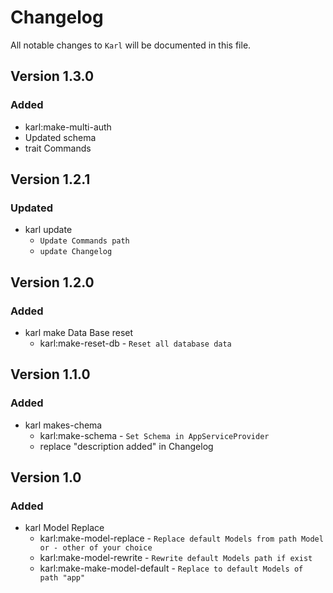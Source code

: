 # Changelog

All notable changes to `Karl` will be documented in this file.

## Version 1.3.0

### Added
-   karl:make-multi-auth
-   Updated schema
-   trait Commands

## Version 1.2.1

### Updated
- karl update
    - `Update Commands path`
    - `update Changelog`

## Version 1.2.0

### Added
- karl make Data Base reset
    - karl:make-reset-db - `Reset all database data`

## Version 1.1.0

### Added
- karl makes-chema
    - karl:make-schema - `Set Schema in AppServiceProvider`
    - replace "description added" in Changelog

## Version 1.0

### Added
- karl Model Replace
    - karl:make-model-replace - `Replace default Models from path Model or - other of your choice`
    - karl:make-model-rewrite - `Rewrite default Models path if exist`
    - karl:make-make-model-default - `Replace to default Models of path "app"`
